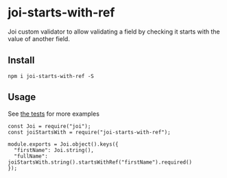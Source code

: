 # joi-starts-with-ref
Joi custom validator to allow validating a field by checking it starts with the value of another field.

## Install
`npm i joi-starts-with-ref -S`

## Usage

See [the tests](test/index.spec.js) for more examples

```
const Joi = require("joi");
const joiStartsWith = require("joi-starts-with-ref");

module.exports = Joi.object().keys({
  "firstName": Joi.string(),
  "fullName": joiStartsWith.string().startsWithRef("firstName").required()
});
```
